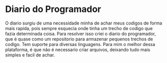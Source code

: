 # Diario do Programador

O diario surgiu de uma necessidade minha de achar meus codigos de forma mais rapida, pois sempre esquecia onde tinha um trecho de codigo que fazia determinada coisa. Para resolver isso criei o diario do programador, que é quase como um repositorio para armazenar pequenos trechos de codigo. Tem suporte para diversas linguagens. Para mim o melhor dessa plataforma, é que não é necessario criar arquivos, deixando tudo mais simples e facil de achar. 

